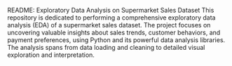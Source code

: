 README: Exploratory Data Analysis on Supermarket Sales Dataset
This repository is dedicated to performing a comprehensive exploratory data analysis (EDA) of a supermarket sales dataset. The project focuses on uncovering valuable insights about sales trends, customer behaviors, and payment preferences, using Python and its powerful data analysis libraries. The analysis spans from data loading and cleaning to detailed visual exploration and interpretation.

